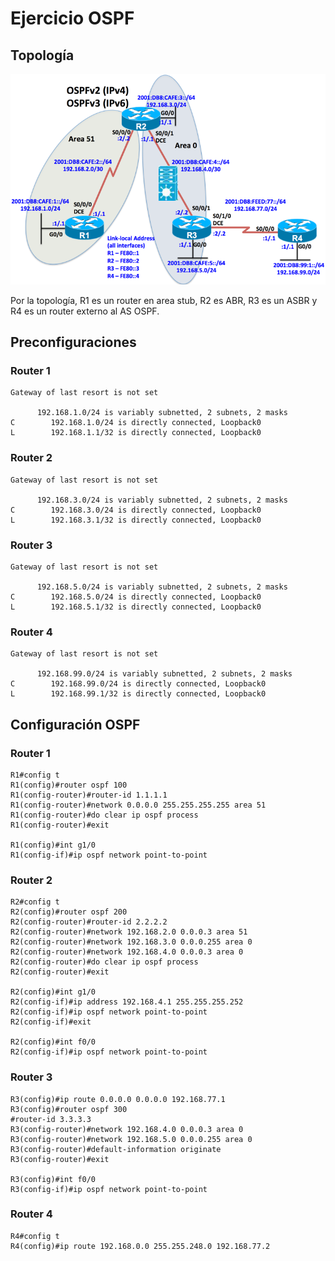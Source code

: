 # Ejercicio OSPF
## Topología
![Topology](Topology.png)

Por la topología, R1 es un router en area stub, R2 es ABR, R3 es un ASBR y R4 es un router externo al AS OSPF.

## Preconfiguraciones
### Router 1
```
Gateway of last resort is not set

      192.168.1.0/24 is variably subnetted, 2 subnets, 2 masks
C        192.168.1.0/24 is directly connected, Loopback0
L        192.168.1.1/32 is directly connected, Loopback0
```
### Router 2
```
Gateway of last resort is not set

      192.168.3.0/24 is variably subnetted, 2 subnets, 2 masks
C        192.168.3.0/24 is directly connected, Loopback0
L        192.168.3.1/32 is directly connected, Loopback0
```
### Router 3
```
Gateway of last resort is not set

      192.168.5.0/24 is variably subnetted, 2 subnets, 2 masks
C        192.168.5.0/24 is directly connected, Loopback0
L        192.168.5.1/32 is directly connected, Loopback0
```
### Router 4
```
Gateway of last resort is not set

      192.168.99.0/24 is variably subnetted, 2 subnets, 2 masks
C        192.168.99.0/24 is directly connected, Loopback0
L        192.168.99.1/32 is directly connected, Loopback0
```

## Configuración OSPF
### Router 1
```
R1#config t
R1(config)#router ospf 100
R1(config-router)#router-id 1.1.1.1
R1(config-router)#network 0.0.0.0 255.255.255.255 area 51
R1(config-router)#do clear ip ospf process
R1(config-router)#exit

R1(config)#int g1/0
R1(config-if)#ip ospf network point-to-point
```
### Router 2
```
R2#config t
R2(config)#router ospf 200
R2(config-router)#router-id 2.2.2.2
R2(config-router)#network 192.168.2.0 0.0.0.3 area 51
R2(config-router)#network 192.168.3.0 0.0.0.255 area 0
R2(config-router)#network 192.168.4.0 0.0.0.3 area 0
R2(config-router)#do clear ip ospf process
R2(config-router)#exit

R2(config)#int g1/0
R2(config-if)#ip address 192.168.4.1 255.255.255.252
R2(config-if)#ip ospf network point-to-point
R2(config-if)#exit

R2(config)#int f0/0
R2(config-if)#ip ospf network point-to-point
```
### Router 3
```
R3(config)#ip route 0.0.0.0 0.0.0.0 192.168.77.1
R3(config)#router ospf 300
#router-id 3.3.3.3
R3(config-router)#network 192.168.4.0 0.0.0.3 area 0
R3(config-router)#network 192.168.5.0 0.0.0.255 area 0
R3(config-router)#default-information originate 
R3(config-router)#exit
 
R3(config)#int f0/0 
R3(config-if)#ip ospf network point-to-point

```

### Router 4
```
R4#config t
R4(config)#ip route 192.168.0.0 255.255.248.0 192.168.77.2
```